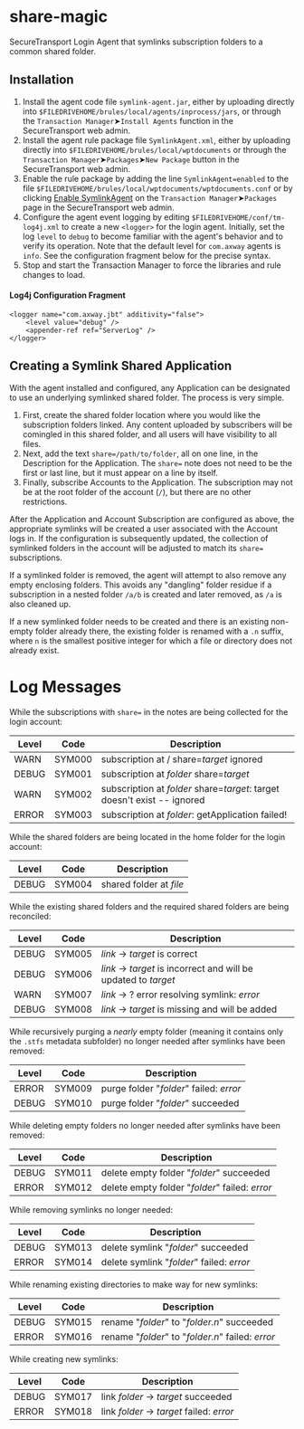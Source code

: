 share-magic
===========

SecureTransport Login Agent that symlinks subscription folders to a common shared folder.

## Installation

1. Install the agent code file `symlink-agent.jar`, either by uploading directly into `$FILEDRIVEHOME/brules/local/agents/inprocess/jars`, or through the `Transaction Manager`➤`Install Agents` function in the SecureTransport web admin.
2. Install the agent rule package file `SymlinkAgent.xml`, either by uploading directly into `$FILEDRIVEHOME/brules/local/wptdocuments` or through the `Transaction Manager`➤`Packages`➤`New Package` button in the SecureTransport web admin.
3. Enable the rule package by adding the line `SymlinkAgent=enabled` to the file `$FILEDRIVEHOME/brules/local/wptdocuments/wptdocuments.conf` or by clicking [Enable SymlinkAgent](#) on the `Transaction Manager`➤`Packages` page in the SecureTransport web admin.
4. Configure the agent event logging by editing `$FILEDRIVEHOME/conf/tm-log4j.xml` to create a new `<logger>` for the login agent.  Initially, set the log `level` to `debug` to become familiar with the agent's behavior and to verify its operation.  Note that the default level for `com.axway` agents is `info`.  See the configuration fragment below for the precise syntax.
5. Stop and start the Transaction Manager to force the libraries and rule changes to load.

#### Log4j Configuration Fragment

```
<logger name="com.axway.jbt" additivity="false">
    <level value="debug" />
    <appender-ref ref="ServerLog" />
</logger>
```

## Creating a Symlink Shared Application

With the agent installed and configured, any Application can be designated to use an underlying symlinked shared folder.  The process is very simple.

1. First, create the shared folder location where you would like the subscription folders linked.  Any content uploaded by subscribers will be comingled in this shared folder, and all users will have visibility to all files.
2. Next, add the text `share=/path/to/folder`, all on one line, in the Description for the Application.  The `share=` note does not need to be the first or last line, but it must appear on a line by itself.
3. Finally, subscribe Accounts to the Application.  The subscription may not be at the root folder of the account (`/`), but there are no other restrictions.

After the Application and Account Subscription are configured as above, the appropriate symlinks will be created a user associated with the Account logs in.  If the configuration is subsequently updated, the collection of symlinked folders in the account will be adjusted to match its `share=` subscriptions.

If a symlinked folder is removed, the agent will attempt to also remove any empty enclosing folders.  This avoids any "dangling" folder residue if a subscription in a nested folder `/a/b` is created and later removed, as `/a` is also cleaned up.

If a new symlinked folder needs to be created and there is an existing non-empty folder already there, the existing folder is renamed with a `.n` suffix, where `n` is the smallest positive integer for which a file or directory does not already exist.

# Log Messages

While the subscriptions with `share=` in the notes are being collected for the login account:

Level | Code   | Description
----- | ------ | -----------
WARN  | SYM000 | subscription at / share=_target_ ignored
DEBUG | SYM001 | subscription at _folder_ share=_target_
WARN  | SYM002 | subscription at _folder_ share=_target_: target doesn't exist -- ignored
ERROR | SYM003 | subscription at _folder_: getApplication failed!

While the shared folders are being located in the home folder for the login account:

Level | Code   | Description
----- | ------ | -----------
DEBUG | SYM004 | shared folder at _file_

While the existing shared folders and the required shared folders are being reconciled:

Level | Code   | Description
----- | ------ | -----------
DEBUG | SYM005 | _link_ -> _target_ is correct
DEBUG | SYM006 | _link_ -> _target_ is incorrect and will be updated to _target_
WARN  | SYM007 | _link_ -> ? error resolving symlink: _error_
DEBUG | SYM008 | _link_ -> _target_ is missing and will be added

While recursively purging a _nearly_ empty folder (meaning it contains only the `.stfs` metadata subfolder) no longer needed after symlinks have been removed:

Level | Code   | Description
----- | ------ | -----------
ERROR | SYM009 | purge folder "_folder_" failed: _error_
DEBUG | SYM010 | purge folder "_folder_" succeeded

While deleting empty folders no longer needed after symlinks have been removed:

Level | Code   | Description
----- | ------ | -----------
DEBUG | SYM011 | delete empty folder "_folder_" succeeded
ERROR | SYM012 | delete empty folder "_folder_" failed: _error_

While removing symlinks no longer needed:

Level | Code   | Description
----- | ------ | -----------
DEBUG | SYM013 | delete symlink "_folder_" succeeded
ERROR | SYM014 | delete symlink "_folder_" failed: _error_

While renaming existing directories to make way for new symlinks:

Level | Code   | Description
----- | ------ | -----------
DEBUG | SYM015 | rename "_folder_" to "_folder.n_" succeeded
ERROR | SYM016 | rename "_folder_" to "_folder.n_" failed: _error_

While creating new symlinks:

Level | Code   | Description
----- | ------ | -----------
DEBUG | SYM017 | link _folder_ -> _target_ succeeded
ERROR | SYM018 | link _folder_ -> _target_ failed: _error_

